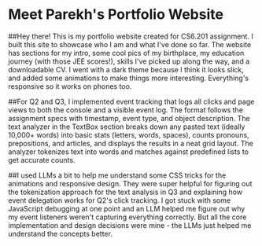 # Meet Parekh's Portfolio Website

##Hey there! This is my portfolio website created for CS6.201 assignment. I built this site to showcase who I am and what I've done so far. The website has sections for my intro, some cool pics of my birthplace, my education journey (with those JEE scores!), skills I've picked up along the way, and a downloadable CV. I went with a dark theme because I think it looks slick, and added some animations to make things more interesting. Everything's responsive so it works on phones too.

##For Q2 and Q3, I implemented event tracking that logs all clicks and page views to both the console and a visible event log. The format follows the assignment specs with timestamp, event type, and object description. The text analyzer in the TextBox section breaks down any pasted text (ideally 10,000+ words) into basic stats (letters, words, spaces), counts pronouns, prepositions, and articles, and displays the results in a neat grid layout. The analyzer tokenizes text into words and matches against predefined lists to get accurate counts.

##I used LLMs a bit to help me understand some CSS tricks for the animations and responsive design. They were super helpful for figuring out the tokenization approach for the text analysis in Q3 and explaining how event delegation works for Q2's click tracking. I got stuck with some JavaScript debugging at one point and an LLM helped me figure out why my event listeners weren't capturing everything correctly. But all the core implementation and design decisions were mine - the LLMs just helped me understand the concepts better.
